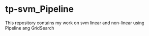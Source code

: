 # tp-svm_Pipeline
This repository contains my work on svm linear and non-linear using Pipeline ang GridSearch
